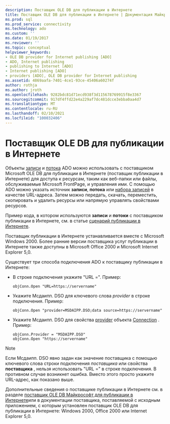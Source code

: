 ```yaml
---
description: Поставщик OLE DB для публикации в Интернете
title: Поставщик OLE DB для публикации в Интернете | Документация Майкрософт
ms.prod: sql
ms.prod_service: connectivity
ms.technology: ado
ms.custom: ''
ms.date: 01/19/2017
ms.reviewer: ''
ms.topic: conceptual
helpviewer_keywords:
- OLE DB provider for Internet publishing [ADO]
- ADO, Internet publishing
- publishing to Internet [ADO]
- Internet publishing [ADO]
- providers [ADO], OLE DB provider for Internet publishing
ms.assetid: 4869aafa-7401-4ce1-93ce-45406a60274f
author: rothja
ms.author: jroth
ms.openlocfilehash: 9282bdc81d71ecd938f3d115678769915f8e3367
ms.sourcegitcommit: 917df4ffd22e4a229af7dc481dcce3ebba0aa4d7
ms.translationtype: MT
ms.contentlocale: ru-RU
ms.lasthandoff: 02/10/2021
ms.locfileid: "100032406"
---
```

# <a name="the-ole-db-provider-for-internet-publishing"></a>Поставщик OLE DB для публикации в Интернете
Объекты [записи](../../../ado/reference/ado-api/record-object-ado.md) и [потока](../../../ado/reference/ado-api/stream-object-ado.md) ADO можно использовать с поставщиком Microsoft OLE DB для публикации в Интернете (поставщик публикации в Интернете) для доступа к ресурсам, таким как веб-папки или файлы, обслуживаемые Microsoft FrontPage, и управления ими. С помощью ADO можно указать источник **записи**, **потока** или [набора записей](../../../ado/reference/ado-api/recordset-object-ado.md) в качестве URL-адреса. Затем можно передать, скачать, переместить, скопировать и удалить ресурсы или напрямую управлять свойствами ресурсов.  
  
 Пример кода, в котором используются **записи** и **потоки** с поставщиком публикации в Интернете, см. в статье [сценарий публикации в Интернете](../../../ado/guide/data/internet-publishing-scenario.md).  
  
 Поставщик публикации в Интернете устанавливается вместе с Microsoft Windows 2000. Более ранние версии поставщика услуг публикации в Интернете также доступны в Microsoft Office 2000 и Microsoft Internet Explorer 5,0.  
  
 Существует три способа подключения ADO к поставщику публикации в Интернете:  
  
-   В строке подключения укажите "URL =". Пример:  
  
    ```  
    objConn.Open "URL=https://servername"  
    ```  
  
-   Укажите Мсдаипп. DSO для ключевого слова *provider* в строке подключения. Пример:  
  
    ```  
    objConn.Open "provider=MSDAIPP.DSO;data source=https://servername"  
    ```  
  
-   Укажите Мсдаипп. DSO для свойства [provider](../../../ado/reference/ado-api/provider-property-ado.md) объекта [Connection](../../../ado/reference/ado-api/connection-object-ado.md) . Пример:  
  
    ```  
    objConn.Provider = "MSDAIPP.DSO"  
    objConn.Open "https://servername"  
    ```  
  
> [!NOTE]
>  Если Мсдаипп. DSO явно задан как значение поставщика с помощью ключевого слова строки подключения *поставщика* или свойства **поставщика** , нельзя использовать "URL =" в строке подключения. В противном случае возникнет ошибка. Вместо этого просто укажите URL-адрес, как показано выше.  
  
 Дополнительные сведения о поставщике публикации в Интернете см. в разделе [поставщик OLE DB Майкрософт для публикации в Интернете](../../../ado/guide/appendixes/microsoft-ole-db-provider-for-internet-publishing.md)или в документации поставщика, поставляемой с исходным приложением, с которым установлен поставщик OLE DB для публикации в Интернете: Windows 2000, Office 2000 или Internet Explorer 5,0.
